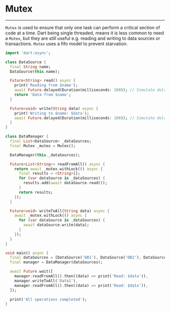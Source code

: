 # Mutex
***
`Mutex` is used to ensure that only one task can perform a critical section of code at a time.
Dart being single threaded, means it is less common to need a `Mutex`, but they are still useful e.g. reading and writing to data sources or transactions. `Mutex` uses a fifo model to prevent starvation.

```dart
import 'dart:async';

class DataSource {
  final String name;
  DataSource(this.name);

  Future<String> read() async {
    print('Reading from $name');
    await Future.delayed(Duration(milliseconds: 100)); // Simulate delay
    return 'Data from $name';
  }

  Future<void> write(String data) async {
    print('Writing to $name: $data');
    await Future.delayed(Duration(milliseconds: 100)); // Simulate delay
  }
}

class DataManager {
  final List<DataSource> _dataSources;
  final Mutex _mutex = Mutex();

  DataManager(this._dataSources);

  Future<List<String>> readFromAll() async {
    return await _mutex.withLock(() async {
      final results = <String>[];
      for (var dataSource in _dataSources) {
        results.add(await dataSource.read());
      }
      return results;
    });
  }

  Future<void> writeToAll(String data) async {
    await _mutex.withLock(() async {
      for (var dataSource in _dataSources) {
        await dataSource.write(data);
      }
    });
  }
}

void main() async {
  final dataSources = [DataSource('DB1'), DataSource('DB2'), DataSource('DB3')];
  final manager = DataManager(dataSources);

  await Future.wait([
    manager.readFromAll().then((data) => print('Read: $data')),
    manager.writeToAll('Data1'),
    manager.readFromAll().then((data) => print('Read: $data')),
  ]);

  print('All operations completed');
}
```


